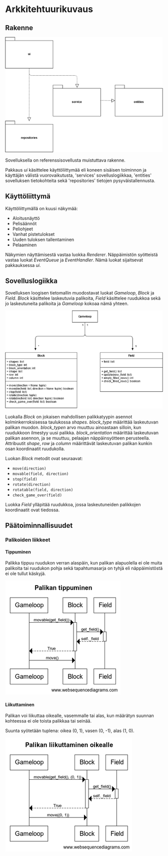 # Arkkitehtuurikuvaus

## Rakenne

![Pakettikaavio](https://github.com/TanakaAkihiro/ot-harjoitustyo/blob/master/dokumentaatio/kuvat/Pakkauskaavio.png)

Sovelluksella on referenssisovellusta muistuttava rakenne.

Pakkaus *ui* käsittelee käyttöliittymää eli koneen sisäisen toiminnon ja käyttäjän välistä vuorovaikutusta, 'services' sovelluslogiikkaa, 'entities' sovelluksen tietokohteita sekä 'repositories' tietojen pysyväistallennusta.

## Käyttöliittymä
Käyttöliittymällä on kuusi näkymää:
* Aloitusnäyttö
* Pelisäännöt
* Peliohjeet
* Vanhat pistetulokset
* Uuden tuloksen tallentaminen
* Pelaaminen

Näkymien näyttämisestä vastaa luokka *Renderer*. Näppäimistön syötteistä vastaa luokat *EventQueue* ja *EventHandler*. Nämä luokat sijaitsevat pakkauksessa *ui*.

## Sovelluslogiikka
Sovelluksen loogisen tietomallin muodostavat luokat *Gameloop*, *Block* ja *Field*. *Block* käsittelee laskeutuvia palikoita, *Field* käsittelee ruudukkoa sekä jo laskeutuneita palikoita ja *Gameloop* kokoaa nämä yhteen.

![Luokkakaavio_sovelluslogiikka](https://github.com/TanakaAkihiro/ot-harjoitustyo/blob/master/dokumentaatio/kuvat/arkkitehtuuri-Sovelluslogiikka_Luokkakaavio.png)

Luokalla *Block* on jokaisen mahdollisen palikkatyypin asennot kolminkerroksisessa taulukossa *shapes*. *block_type* määrittää laskeutuvan palikan muodon. 
*block_typen* arvo muuttuu ainoastaan silloin, kun ruudukkoon ilmestyy uusi palikka. *block_orientation* määrittää laskeutuvan palikan asennon, ja se muuttuu, 
pelaajan näppäinsyötteen perusteella. Attribuutit *shape*, *row* ja *column* määrittävät laskeutuvan palikan kunkin osan koordinaatit ruudukolla.

Luokan *Block* metodit ovat seuraavat:
* `move(direction)`
* `movable(field, direction)`
* `stop(field)`
* `rotate(direction)`
* `rotatable(field, direction)`
* `check_game_over(field)`

Luokka *Field* ylläpitää ruudukkoa, jossa laskeutuneiden palikkojen koordinaatit ovat tiedossa.

## Päätoiminnallisuudet

### Palikoiden liikkeet

#### Tippuminen
Palikka tippuu ruudukon verran alaspäin, kun palikan alapuolella ei ole muita palikoita tai ruudukon pohja sekä tapahtumasarja on tyhjä eli näppäimistöstä ei ole tullut käskyjä.

![Sekvenssikaavio_palikan_tippuminen](https://github.com/TanakaAkihiro/ot-harjoitustyo/blob/master/dokumentaatio/kuvat/Palikan%20tippuminen.png)

#### Liikuttaminen
Palikan voi liikuttaa oikealle, vasemmalle tai alas, kun määrätyn suunnan kohteessa ei ole toista palikkaa tai seinää.

Suunta syötetään tuplena: oikea (0, 1), vasen (0, -1), alas (1, 0).

![Palikan_liikuttaminen_oikealle](https://github.com/TanakaAkihiro/ot-harjoitustyo/blob/master/dokumentaatio/kuvat/Palikan%20liikuttaminen%20oikealle.png)
